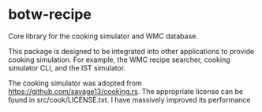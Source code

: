 # botw-recipe

Core library for the cooking simulator and WMC database.

This package is designed to be integrated into other applications to provide
cooking simulation. For example, the WMC recipe searcher, cooking simulator
CLI, and the IST simulator.

The cooking simulator was adopted from https://github.com/savage13/cooking.rs.
The appropriate license can be found in src/cook/LICENSE.txt. I have massively
improved its performance
